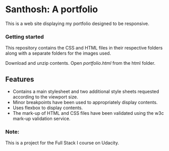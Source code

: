 # Santhosh: A portfolio
This is a web site displaying my portfolio designed to be responsive.

### Getting started
This repository contains the CSS and HTML files in their respective folders along with a separate folders for the images used.

Download and unzip contents.
Open _portfolio.html_ from the html folder.

## Features
* Contains a main stylesheet and two additional style sheets requested according to the viewport size.
* Minor breakpoints have been used to appropriately display contents.
* Uses flexbox to display contents.
* The mark-up of HTML and CSS files have been validated using the w3c mark-up validation service.

### Note:
This is a project for the Full Stack I course on Udacity.
